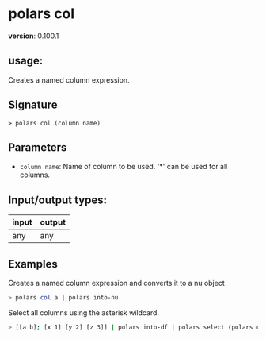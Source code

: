 # polars col

**version**: 0.100.1

## **usage**:

Creates a named column expression.

## Signature

`> polars col (column name)`

## Parameters

- `column name`: Name of column to be used. '\*' can be used for all columns.

## Input/output types:

| input | output |
| ----- | ------ |
| any   | any    |

## Examples

Creates a named column expression and converts it to a nu object

```bash
> polars col a | polars into-nu
```

Select all columns using the asterisk wildcard.

```bash
> [[a b]; [x 1] [y 2] [z 3]] | polars into-df | polars select (polars col '*') | polars collect
```
